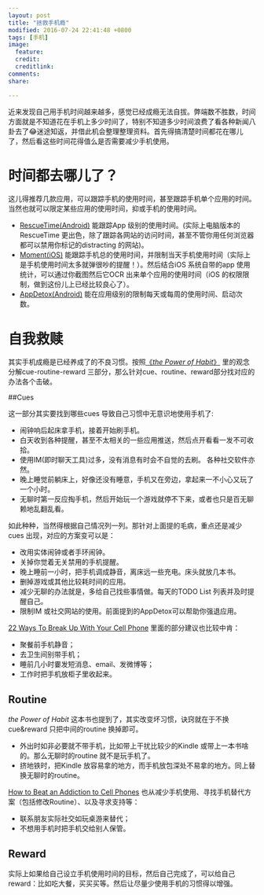 ```yaml
---
layout: post
title: "拯救手机瘾"
modified: 2016-07-24 22:41:48 +0800
tags: [手机]
image:
  feature: 
  credit: 
  creditlink: 
comments: 
share: 

---
```



近来发现自己用手机时间越来越多，感觉已经成瘾无法自拔。弊端数不胜数，时间方面就是不知道花在手机上多少时间了，特别不知道多少时间浪费了看各种新闻八卦去了😂迷途知返，并借此机会整理整理资料。首先得搞清楚时间都花在哪儿了，然后看这些时间花得值么是否需要减少手机使用。

# 时间都去哪儿了？

这儿得推荐几款应用，可以跟踪手机的使用时间，甚至跟踪手机单个应用的时间。当然也就可以限定某些应用的使用时间，抑或手机的使用时间。

- [RescueTime(Android)](https://www.rescuetime.com/get_rescuetime) 能跟踪App 级别的使用时间。(实际上电脑版本的RescueTime 更出色，除了跟踪各网站的访问时间，甚至不管你用任何浏览器都可以禁用你标记的distracting 的网站)。
- [Moment(iOS)](https://itunes.apple.com/us/app/moment-track-how-much-you/id771541926?mt=8) 能跟踪手机总的使用时间，并限制当天手机使用时间（实际上是手机使用时间太多就弹很吵的提醒！）。然后结合iOS 系统自带的app 使用统计，可以通过你截图然后它OCR 出来单个应用的使用时间（iOS 的权限限制，做到这份儿上已经比较良心了）。
- [AppDetox(Android)](https://play.google.com/store/apps/details?id=de.dfki.appdetox) 能在应用级别的限制每天或每周的使用时间、启动次数。


# 自我救赎

其实手机成瘾是已经养成了的不良习惯。按照[《_the Power of Habit_》](https://book.douban.com/subject/10431236/) 里的观念分解cue-routine-reward 三部分，那么针对cue、routine、reward部分找对应的办法各个击破。

##Cues 

这一部分其实要找到哪些cues 导致自己习惯中无意识地使用手机了:

- 闹钟响后起床拿手机，接着开始刷手机。
- 白天收到各种提醒，甚至不太相关的一些应用推送，然后点开看看一发不可收拾。
- 使用IM(即时聊天工具)过多，没有消息有时会不自觉的去刷。 各种社交软件亦然。
- 晚上睡觉前躺床上，好像还没有睡意，手机又在旁边，拿起来一不小心又玩了一个小时。
- 无聊时第一反应掏手机，然后开始玩一个游戏就停不下来，或者也只是百无聊赖地乱翻乱看。

如此种种，当然得根据自己情况列一列。那针对上面提的毛病，重点还是减少cues 出现，对应的方案变可以是：

- 改用实体闹钟或者手环闹钟。
- 关掉你觉着无关禁用的手机提醒。
- 晚上睡前一小时，把手机调成静音，离床远一些充电。床头就放几本书。
- 删掉游戏或其他比较耗时间的应用。
- 减少无聊的办法就是，多给自己找些事情做。每天的TODO List 列表并及时提醒自己。
- 限制IM 或社交网站的使用。前面提到的AppDetox可以帮助你强退应用。

[22 Ways To Break Up With Your Cell Phone](https://www.buzzfeed.com/carolynkylstra/cell-phone-detox)  里面的部分建议也比较中肯：

- 聚餐前手机静音；
- 去卫生间别带手机；
- 睡前几小时嫑发短消息、email、发微博等；
- 工作时把手机放柜子里收起来。



## Routine


_the Power of Habit_ 这本书也提到了，其实改变坏习惯，诀窍就在于不换cue&reward 只把中间的routine 换掉即可。

- 外出时如非必要就不带手机，比如带上干扰比较少的Kindle 或带上一本书啥的。那么无聊时的routine 就不是玩手机了。
- 挤地铁时，把Kindle 放容易拿的地方，而手机放包深处不易拿的地方。同上替换无聊时的routine。

[How to Beat an Addiction to Cell Phones](http://www.wikihow.com/Beat-an-Addiction-to-Cell-Phones) 也从减少手机使用、寻找手机替代方案（包括修改Routine）、以及寻求支持等：

- 联系朋友实际社交如玩桌游来替代；
- 不想用手机时把手机交给别人保管。



## Reward

实际上如果给自己设立手机使用时间的目标，然后自己完成了，可以给自己reward：比如吃大餐，买买买等。然后让尽量少使用手机的习惯得以增强。